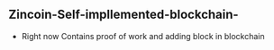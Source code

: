 ## Zincoin-Self-impllemented-blockchain-
- Right now Contains proof of work and adding block in blockchain
